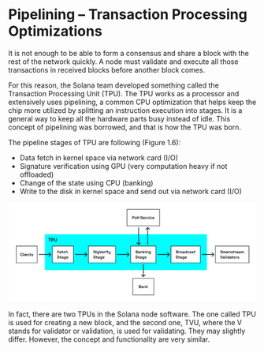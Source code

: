 # Pipelining – Transaction Processing Optimizations

It is not enough to be able to form a consensus and share a block with the rest of the network quickly. A node must validate and execute all those transactions in received blocks before another block comes.

For this reason, the Solana team developed something called the Transaction Processing Unit (TPU). The TPU works as a processor and extensively uses pipelining, a common CPU optimization that helps keep the chip more utilized by splitting an instruction execution into stages. It is a general way to keep all the hardware parts busy instead of idle. This concept of pipelining was borrowed, and that is how the TPU was born.

The pipeline stages of TPU are following (Figure 1.6):
- Data fetch in kernel space via network card (I/O)
- Signature verification using GPU (very computation heavy if not offloaded)
- Change of the state using CPU (banking)
- Write to the disk in kernel space and send out via network card (I/O)

![Blockchain](../../images/tpu.png)

In fact, there are two TPUs in the Solana node software. The one called TPU is used for creating a new block, and the second one, TVU, where the V stands for validator or validation, is used for validating. They may slightly differ. However, the concept and functionality are very similar.
